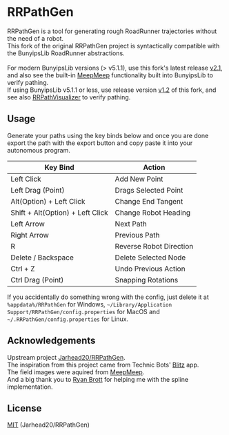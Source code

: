 # RRPathGen

RRPathGen is a tool for generating rough RoadRunner trajectories without the need of a robot.<br>
This fork of the original RRPathGen project is syntactically compatible with the BunyipsLib RoadRunner abstractions.<br><br>
For modern BunyipsLib versions (> v5.1.1), use this fork's latest release [v2.1](https://github.com/Murray-Bridge-Bunyips/BunyipsLib_RRPathGen/releases/latest), and also see the built-in [MeepMeep](https://github.com/acmerobotics/meepmeep) functionality built into BunyipsLib to verify pathing.<br>
If using BunyipsLib v5.1.1 or less, use release version [v1.2](https://github.com/Murray-Bridge-Bunyips/BunyipsLib_RRPathGen/releases/tag/release_3) of this fork, and see also [RRPathVisualizer](https://github.com/Murray-Bridge-Bunyips/BunyipsLib_RRPathVisualizer) to verify pathing.

## Usage

Generate your paths using the key binds below and once you are done export the path with the export button and copy paste it into your autonomous program.

| Key Bind                 | Action                  |
|--------------------------|-------------------------|
| Left Click               | Add New Point           |
| Left Drag (Point)        | Drags Selected Point    |
| Alt(Option) + Left Click | Change End Tangent      |
| Shift + Alt(Option) + Left Click | Change Robot Heading    |
| Left Arrow               | Next Path               |
| Right Arrow              | Previous Path           |
| R                        | Reverse Robot Direction |
| Delete / Backspace       | Delete Selected Node    |
| Ctrl + Z                 | Undo Previous Action    |
| Ctrl Drag (Point)        | Snapping Rotations      |

If you accidentally do something wrong with the config, just delete it at `%appdata%/RRPathGen` for Windows, `~/Library/Application Support/RRPathGen/config.properties` for MacOS and `~/.RRPathGen/config.properties` for Linux.

## Acknowledgements
Upstream project [Jarhead20/RRPathGen](https://github.com/Jarhead20/RRPathGen).<br />
The inspiration from this project came from Technic Bots' [Blitz](https://technicbots.com/Blitz) app.<br />
The field images were aquired from [MeepMeep](https://github.com/NoahBres/MeepMeep).<br />
And a big thank you to [Ryan Brott](https://github.com/rbrott) for helping me with the spline implementation.

## License
[MIT](https://choosealicense.com/licenses/mit/) (Jarhead20/RRPathGen)
